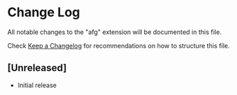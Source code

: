 # Change Log
All notable changes to the "afg" extension will be documented in this file.

Check [Keep a Changelog](http://keepachangelog.com/) for recommendations on how to structure this file.

## [Unreleased]
- Initial release